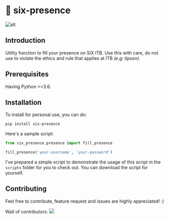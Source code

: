 # 📝 six-presence

![alt](https://github.com/mkamadeus/SIX-Automated-Presence/workflows/Python%20package/badge.svg)

## Introduction

Utility function to fill your presence on SIX ITB. Use this with care, do not use to violate the ethics and rule that applies at ITB _(e.g: tipsen)_.

## Prerequisites

Having Python >=3.6.

## Installation

To install for personal use, you can do:

```bash
pip install six-presence
```

Here's a sample script:

```py
from six_presence.presence import fill_presence

fill_presence('your-username', 'your-password')
```

I've prepared a simple script to demonstrate the usage of this script in the `scripts` folder for you to check out. You can download the script for yourself.

## Contributing

Feel free to contribute, feature request and issues are highly appreciated! :)

Wall of contributors:
<a href="https://github.com/mkamadeus/SIX-Automated-Presence/graphs/contributors">
<img src="https://contrib.rocks/image?repo=mkamadeus/SIX-Automated-Presence" />
</a>
